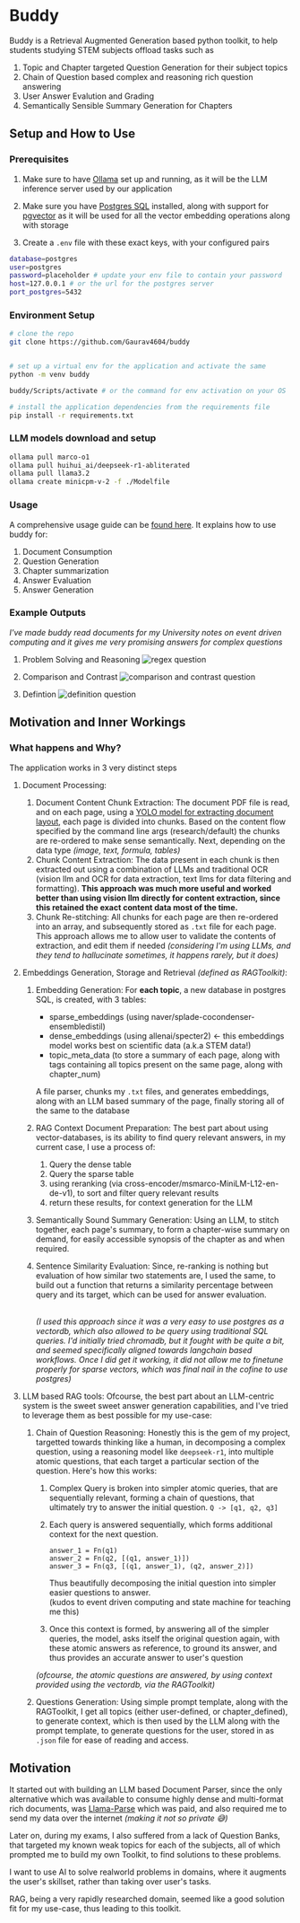 # Buddy

Buddy is a Retrieval Augmented Generation based python toolkit, to help students studying STEM subjects offload tasks such as

1. Topic and Chapter targeted Question Generation for their subject topics
2. Chain of Question based complex and reasoning rich question answering
3. User Answer Evalution and Grading
4. Semantically Sensible Summary Generation for Chapters

## Setup and How to Use

### Prerequisites

1. Make sure to have [Ollama](https://ollama.com/download) set up and running, as it will be the LLM inference server used by our application

2. Make sure you have [Postgres SQL](https://www.postgresql.org/download/) installed, along with support for [pgvector](https://github.com/pgvector/pgvector?tab=readme-ov-file#installation) as it will be used for all the vector embedding operations along with storage

3. Create a `.env` file with these exact keys, with your configured pairs

```bash
database=postgres
user=postgres
password=placeholder # update your env file to contain your password
host=127.0.0.1 # or the url for the postgres server
port_postgres=5432
```

### Environment Setup

```bash
# clone the repo
git clone https://github.com/Gaurav4604/buddy


# set up a virtual env for the application and activate the same
python -m venv buddy

buddy/Scripts/activate # or the command for env activation on your OS

# install the application dependencies from the requirements file
pip install -r requirements.txt
```

### LLM models download and setup

```bash
ollama pull marco-o1
ollama pull huihui_ai/deepseek-r1-abliterated
ollama pull llama3.2
ollama create minicpm-v-2 -f ./Modelfile
```

### Usage

A comprehensive usage guide can be [found here](./usage.md).
It explains how to use buddy for:

1. Document Consumption
2. Question Generation
3. Chapter summarization
4. Answer Evaluation
5. Answer Generation

### Example Outputs

_I've made buddy read documents for my University notes on event driven computing and it gives me very promising answers for complex questions_

1. Problem Solving and Reasoning
   ![regex question](./readme_assets/question%20answer%201.png)

2. Comparison and Contrast
   ![comparison and contrast question](./readme_assets/question%20answer%202.png)

3. Defintion
   ![definition question](./readme_assets/question%20answer%203.png)

## Motivation and Inner Workings

### What happens and Why?

The application works in 3 very distinct steps

1.  Document Processing:<br/>

    1. Document Content Chunk Extraction: The document PDF file is read, and on each page, using a [YOLO model for extracting document layout](https://github.com/opendatalab/DocLayout-YOLO), each page is divided into chunks. Based on the content flow specified by the command line args (research/default) the chunks are re-ordered to make sense semantically. Next, depending on the data type _(image, text, formula, tables)_
    2. Chunk Content Extraction: The data present in each chunk is then extracted out using a combination of LLMs and traditional OCR (vision llm and OCR for data extraction, text llms for data filtering and formatting). **This approach was much more useful and worked better than using vision llm directly for content extraction, since this retained the exact content data most of the time.**
    3. Chunk Re-stitching: All chunks for each page are then re-ordered into an array, and subsequently stored as `.txt` file for each page. This approach allows me to allow user to validate the contents of extraction, and edit them if needed _(considering I'm using LLMs, and they tend to hallucinate sometimes, it happens rarely, but it does)_

2.  Embeddings Generation, Storage and Retrieval _(defined as RAGToolkit)_: <br/>

    1. Embedding Generation: For **each topic**, a new database in postgres SQL, is created, with 3 tables:

       - sparse_embeddings (using naver/splade-cocondenser-ensembledistil)
       - dense_embeddings (using allenai/specter2) <- this embeddings model works best on scientific data (a.k.a STEM data!)
       - topic_meta_data (to store a summary of each page, along with tags containing all topics present on the same page, along with chapter_num)

       A file parser, chunks my `.txt` files, and generates embeddings, along with an LLM based summary of the page, finally storing all of the same to the database

    2. RAG Context Document Preparation: The best part about using vector-databases, is its ability to find query relevant answers, in my current case, I use a process of: <br/>

       1. Query the dense table
       2. Query the sparse table
       3. using reranking (via cross-encoder/msmarco-MiniLM-L12-en-de-v1), to sort and filter query relevant results
       4. return these results, for context generation for the LLM

    3. Semantically Sound Summary Generation: Using an LLM, to stitch together, each page's summary, to form a chapter-wise summary on demand, for easily accessible synopsis of the chapter as and when required.

    4. Sentence Similarity Evaluation: Since, re-ranking is nothing but evaluation of how similar two statements are, I used the same, to build out a function that returns a similarity percentage between query and its target, which can be used for answer evaluation.

       <br/>_(I used this approach since it was a very easy to use postgres as a vectordb, which also allowed to be query using traditional SQL queries. I'd initially tried chromadb, but it fought with be quite a bit, and seemed specifically aligned towards langchain based workflows. Once I did get it working, it did not allow me to finetune properly for sparse vectors, which was final nail in the cofine to use postgres)_

3.  LLM based RAG tools: Ofcourse, the best part about an LLM-centric system is the sweet sweet answer generation capabilities, and I've tried to leverage them as best possible for my use-case:

    1. Chain of Question Reasoning: Honestly this is the gem of my project, targetted towards thinking like a human, in decomposing a complex question, using a reasoning model like `deepseek-r1`, into multiple atomic questions, that each target a particular section of the question. Here's how this works:

       1. Complex Query is broken into simpler atomic queries, that are sequentially relevant, forming a chain of questions, that ultimately try to answer the initial question. `Q -> [q1, q2, q3]`
       2. Each query is answered sequentially, which forms additional context for the next question.

          ```
          answer_1 = Fn(q1)
          answer_2 = Fn(q2, [(q1, answer_1)])
          answer_3 = Fn(q3, [(q1, answer_1), (q2, answer_2)])
          ```

          Thus beautifully decomposing the initial question into simpler easier questions to answer.
          </br>(kudos to event driven computing and state machine for teaching me this)

       3. Once this context is formed, by answering all of the simpler queries, the model, asks itself the original question again, with these atomic answers as reference, to ground its answer, and thus provides an accurate answer to user's question

       _(ofcourse, the atomic questions are answered, by using context provided using the vectordb, via the RAGToolkit)_

    2. Questions Generation: Using simple prompt template, along with the RAGToolkit, I get all topics (either user-defined, or chapter_defined), to generate context, which is then used by the LLM along with the prompt template, to generate questions for the user, stored in as `.json` file for ease of reading and access.

## Motivation

It started out with building an LLM based Document Parser, since the only alternative which was available
to consume highly dense and multi-format rich documents, was [Llama-Parse](https://docs.llamaindex.ai/en/stable/llama_cloud/llama_parse/) which was paid, and also required me to send my data over the internet _(making it not so private 😅)_

Later on, during my exams, I also suffered from a lack of Question Banks, that targeted my known weak topics for each of the subjects, all of which prompted me to build my own Toolkit, to find solutions to these problems.

I want to use AI to solve realworld problems in domains, where it augments the user's skillset, rather than taking over user's tasks.

RAG, being a very rapidly researched domain, seemed like a good solution fit for my use-case, thus leading to this toolkit.
